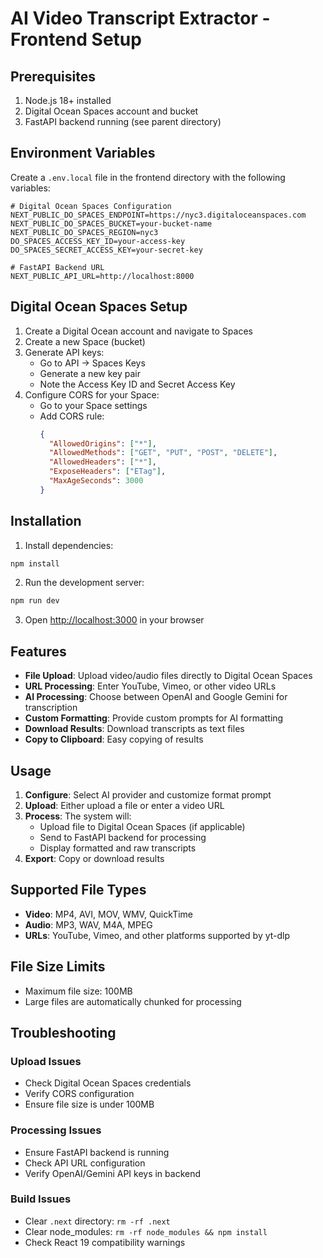 # AI Video Transcript Extractor - Frontend Setup

## Prerequisites

1. Node.js 18+ installed
2. Digital Ocean Spaces account and bucket
3. FastAPI backend running (see parent directory)

## Environment Variables

Create a `.env.local` file in the frontend directory with the following variables:

```env
# Digital Ocean Spaces Configuration
NEXT_PUBLIC_DO_SPACES_ENDPOINT=https://nyc3.digitaloceanspaces.com
NEXT_PUBLIC_DO_SPACES_BUCKET=your-bucket-name
NEXT_PUBLIC_DO_SPACES_REGION=nyc3
DO_SPACES_ACCESS_KEY_ID=your-access-key
DO_SPACES_SECRET_ACCESS_KEY=your-secret-key

# FastAPI Backend URL
NEXT_PUBLIC_API_URL=http://localhost:8000
```

## Digital Ocean Spaces Setup

1. Create a Digital Ocean account and navigate to Spaces
2. Create a new Space (bucket)
3. Generate API keys:
   - Go to API → Spaces Keys
   - Generate a new key pair
   - Note the Access Key ID and Secret Access Key
4. Configure CORS for your Space:
   - Go to your Space settings
   - Add CORS rule:
     ```json
     {
       "AllowedOrigins": ["*"],
       "AllowedMethods": ["GET", "PUT", "POST", "DELETE"],
       "AllowedHeaders": ["*"],
       "ExposeHeaders": ["ETag"],
       "MaxAgeSeconds": 3000
     }
     ```

## Installation

1. Install dependencies:

```bash
npm install
```

2. Run the development server:

```bash
npm run dev
```

3. Open [http://localhost:3000](http://localhost:3000) in your browser

## Features

- **File Upload**: Upload video/audio files directly to Digital Ocean Spaces
- **URL Processing**: Enter YouTube, Vimeo, or other video URLs
- **AI Processing**: Choose between OpenAI and Google Gemini for transcription
- **Custom Formatting**: Provide custom prompts for AI formatting
- **Download Results**: Download transcripts as text files
- **Copy to Clipboard**: Easy copying of results

## Usage

1. **Configure**: Select AI provider and customize format prompt
2. **Upload**: Either upload a file or enter a video URL
3. **Process**: The system will:
   - Upload file to Digital Ocean Spaces (if applicable)
   - Send to FastAPI backend for processing
   - Display formatted and raw transcripts
4. **Export**: Copy or download results

## Supported File Types

- **Video**: MP4, AVI, MOV, WMV, QuickTime
- **Audio**: MP3, WAV, M4A, MPEG
- **URLs**: YouTube, Vimeo, and other platforms supported by yt-dlp

## File Size Limits

- Maximum file size: 100MB
- Large files are automatically chunked for processing

## Troubleshooting

### Upload Issues

- Check Digital Ocean Spaces credentials
- Verify CORS configuration
- Ensure file size is under 100MB

### Processing Issues

- Ensure FastAPI backend is running
- Check API URL configuration
- Verify OpenAI/Gemini API keys in backend

### Build Issues

- Clear `.next` directory: `rm -rf .next`
- Clear node_modules: `rm -rf node_modules && npm install`
- Check React 19 compatibility warnings
